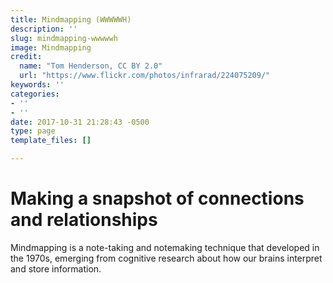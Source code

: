 ```yaml
---
title: Mindmapping (WWWWWH)
description: ''
slug: mindmapping-wwwwwh
image: Mindmapping
credit:
  name: "Tom Henderson, CC BY 2.0"
  url: "https://www.flickr.com/photos/infrarad/224075209/"
keywords: ''
categories:
- ''
- ''
date: 2017-10-31 21:28:43 -0500
type: page
template_files: []

---
```

# Making a snapshot of connections and relationships

Mindmapping is a note-taking and notemaking technique that developed in the 1970s, emerging from cognitive research about how our brains interpret and store information.
